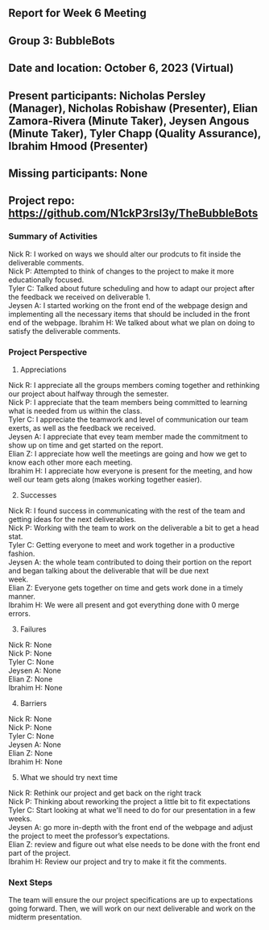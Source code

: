## Report for Week 6 Meeting
## Group 3: BubbleBots
## Date and location: October 6, 2023 (Virtual)
## Present participants: Nicholas Persley (Manager), Nicholas Robishaw (Presenter), Elian Zamora-Rivera (Minute Taker), Jeysen Angous (Minute Taker), Tyler Chapp (Quality Assurance), Ibrahim Hmood (Presenter)
## Missing participants: None
## Project repo: https://github.com/N1ckP3rsl3y/TheBubbleBots

### Summary of Activities

Nick R: I worked on ways we should alter our prodcuts to fit inside the deliverable comments.\
Nick P: Attempted to think of changes to the project to make it more educationally focused.\
Tyler C: Talked about future scheduling and how to adapt our project after the feedback we received on deliverable 1.\
Jeysen A: I started working on the front end of the webpage design and implementing all the necessary items that should be included in the front end of the webpage.
Ibrahim H: We talked about what we plan on doing to satisfy the deliverable comments.


### Project Perspective
1. Appreciations

  Nick R: I appreciate all the groups members coming together and rethinking our project about halfway through the semester.\
  Nick P: I appreciate that the team members being committed to learning what is needed from us within the class.\
  Tyler C: I appreciate the teamwork and level of communication our team exerts, as well as the feedback we received.\
  Jeysen A: I appreciate that evey team member made the commitment to show up on time and get started on the report.\
  Elian Z: I appreciate how well the meetings are going and how we get to know each other more each meeting.\
  Ibrahim H: I appreciate how everyone is present for the meeting, and how well our team gets along (makes working together easier).

2. Successes

  Nick R: I found success in communicating with the rest of the team and getting ideas for the next deliverables.\
  Nick P: Working with the team to work on the deliverable a bit to get a head stat.\
  Tyler C: Getting everyone to meet and work together in a productive fashion.\
  Jeysen A: the whole team contributed to doing their portion on the report and began talking about the deliverable that will be due next   
  week.\
  Elian Z: Everyone gets together on time and gets work done in a timely manner.\
  Ibrahim H: We were all present and got everything done with 0 merge errors.

3. Failures

  Nick R: None\
  Nick P: None\
  Tyler C: None\
  Jeysen A: None\
  Elian Z: None\
  Ibrahim H: None

4. Barriers

  Nick R: None\
  Nick P: None\
  Tyler C: None\
  Jeysen A: None\
  Elian Z: None\
  Ibrahim H: None

5. What we should try next time
   
Nick R: Rethink our project and get back on the right track\
Nick P: Thinking about reworking the project a little bit to fit expectations\
Tyler C: Start looking at what we'll need to do for our presentation in a few weeks.\
Jeysen A: go more in-depth with the front end of the webpage and adjust the project to meet the professor’s expectations.\
Elian Z: review and figure out what else needs to be done with the front end part of the project.\
Ibrahim H: Review our project and try to make it fit the comments.


### Next Steps

  The team will ensure the our project specifications are up to expectations going forward. Then, we will work on our next deliverable and work on the midterm presentation.
